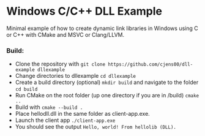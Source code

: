 # Windows C/C++ DLL Example

Minimal example of how to create dynamic link libraries in Windows using C or C++ with CMake and MSVC or Clang/LLVM. <br>

### Build:
- Clone the repository with `git clone https://github.com/cjens00/dll-example dllexample`
- Change directories to dllexample `cd dllexample`
- Create a build directory (optional) `mkdir build` and navigate to the folder `cd build`
- Run CMake on the root folder (up one directory if you are in /build) `cmake ..`
- Build with `cmake --build .`
- Place hellodll.dll in the same folder as client-app.exe.
- Launch the client app `./client-app.exe`
- You should see the output `Hello, world! From hellolib (DLL).`
